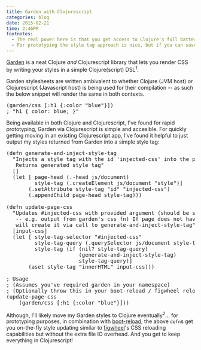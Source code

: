 ```yaml
---
title: Garden with Clojurescript
categories: blog
date: 2015-02-21
time: 2:46PM
footnotes:
  - The real power here is that you get access to Clojure's full battery of rich data transformation capabilities directly available to you while writing styles! This beats out Sass loops and logic 10-to-1 from my perspective -- assuming your stack is already Clojure(script)-based.
  - For prototyping the style tag approach is nice, but if you can save time and processing power on the client's end for a production site, you should.
---
```


[Garden](https://github.com/noprompt/garden) is a neat Clojure *and* Clojurescript library that lets you render CSS by writing your styles in a simple Clojure(script) DSL<sup>1</sup>.

Garden stylesheets are written ambivalent to whether Clojure (JVM host) or Clojurescript (Javascript host) is being used for their compilation -- as such the below snippet will render the same in both contexts.

<pre data-language='clojure'>
(garden/css [:h1 {:color "blue"}])
; "h1 { color: blue; }"
</pre>

Being available in both Clojure and Clojurescript, I've found for rapid prototyping, Garden via Clojurescript is simple and accesible. For quickly getting moving in an existing Clojurescript app, I've found it helpful to just output my styles returned from Garden into a simple style tag:

<pre data-language='clojure'>
(defn generate-and-inject-style-tag
  "Injects a style tag with the id 'injected-css' into the page's head tag
   Returns generated style tag"
  []
  (let [ page-head (.-head js/document)
         style-tag (.createElement js/document "style")]    
       (.setAttribute style-tag "id" "injected-css")
       (.appendChild page-head style-tag)))

(defn update-page-css
  "Updates #injected-css with provided argument (should be some CSS string 
   -- e.g. output from garden's css fn) If page does not have #injected-css then
   will create it via call to generate-and-inject-style-tag"
  [input-css]
  (let [ style-tag-selector "#injected-css"
         style-tag-query (.querySelector js/document style-tag-selector)
         style-tag (if (nil? style-tag-query)
                       (generate-and-inject-style-tag) 
                       style-tag-query)]
       (aset style-tag "innerHTML" input-css)))

; Usage 
; (Assumes you've required garden in your namespace)
; (Optionally throw this in your boot-reload / figwheel reload CB)
(update-page-css
	(garden/css [:h1 {:color "blue"}]))
</pre>

Although, I'll likely move my Garden styles to Clojure eventually<sup>2</sup>...  for prototyping purposes, in combination with [boot-reload](https://github.com/adzerk-oss/boot-reload), the above <code>defn</code>s get you on-the-fly style updating similar to [figwheel](https://github.com/bhauman/lein-figwheel)'s CSS reloading capabilities but without the extra file IO overhead. And you get to keep everything in Clojurescript!
